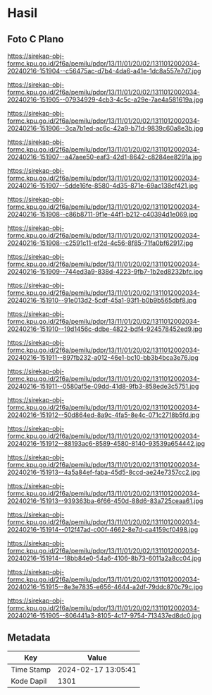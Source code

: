 # Hasil

## Foto C Plano

https://sirekap-obj-formc.kpu.go.id/2f6a/pemilu/pdpr/13/11/01/20/02/1311012002034-20240216-151904--c56475ac-d7b4-4da6-a41e-1dc8a557e7d7.jpg

https://sirekap-obj-formc.kpu.go.id/2f6a/pemilu/pdpr/13/11/01/20/02/1311012002034-20240216-151905--07934929-4cb3-4c5c-a29e-7ae4a581619a.jpg

https://sirekap-obj-formc.kpu.go.id/2f6a/pemilu/pdpr/13/11/01/20/02/1311012002034-20240216-151906--3ca7b1ed-ac6c-42a9-b71d-9839c60a8e3b.jpg

https://sirekap-obj-formc.kpu.go.id/2f6a/pemilu/pdpr/13/11/01/20/02/1311012002034-20240216-151907--a47aee50-eaf3-42d1-8642-c8284ee8291a.jpg

https://sirekap-obj-formc.kpu.go.id/2f6a/pemilu/pdpr/13/11/01/20/02/1311012002034-20240216-151907--5dde16fe-8580-4d35-871e-69ac138cf421.jpg

https://sirekap-obj-formc.kpu.go.id/2f6a/pemilu/pdpr/13/11/01/20/02/1311012002034-20240216-151908--c86b8711-9f1e-44f1-b212-c40394d1e069.jpg

https://sirekap-obj-formc.kpu.go.id/2f6a/pemilu/pdpr/13/11/01/20/02/1311012002034-20240216-151908--c2591c11-ef2d-4c56-8f85-71fa0bf62917.jpg

https://sirekap-obj-formc.kpu.go.id/2f6a/pemilu/pdpr/13/11/01/20/02/1311012002034-20240216-151909--744ed3a9-838d-4223-9fb7-1b2ed8232bfc.jpg

https://sirekap-obj-formc.kpu.go.id/2f6a/pemilu/pdpr/13/11/01/20/02/1311012002034-20240216-151910--91e013d2-5cdf-45a1-93f1-b0b9b565dbf8.jpg

https://sirekap-obj-formc.kpu.go.id/2f6a/pemilu/pdpr/13/11/01/20/02/1311012002034-20240216-151910--19d1456c-ddbe-4822-bdf4-924578452ed9.jpg

https://sirekap-obj-formc.kpu.go.id/2f6a/pemilu/pdpr/13/11/01/20/02/1311012002034-20240216-151911--897fb232-a012-46e1-bc10-bb3b4bca3e76.jpg

https://sirekap-obj-formc.kpu.go.id/2f6a/pemilu/pdpr/13/11/01/20/02/1311012002034-20240216-151911--0580af5e-09dd-41d8-9fb3-858ede3c5751.jpg

https://sirekap-obj-formc.kpu.go.id/2f6a/pemilu/pdpr/13/11/01/20/02/1311012002034-20240216-151912--50d864ed-8a9c-4fa5-8e4c-071c2718b5fd.jpg

https://sirekap-obj-formc.kpu.go.id/2f6a/pemilu/pdpr/13/11/01/20/02/1311012002034-20240216-151912--88193ac6-8589-4580-8140-93539a654442.jpg

https://sirekap-obj-formc.kpu.go.id/2f6a/pemilu/pdpr/13/11/01/20/02/1311012002034-20240216-151913--4a5a84ef-faba-45d5-8ccd-ae24e7357cc2.jpg

https://sirekap-obj-formc.kpu.go.id/2f6a/pemilu/pdpr/13/11/01/20/02/1311012002034-20240216-151913--939363ba-6f66-450d-88d6-83a725ceaa61.jpg

https://sirekap-obj-formc.kpu.go.id/2f6a/pemilu/pdpr/13/11/01/20/02/1311012002034-20240216-151914--012f47ad-c00f-4662-8e7d-ca4159cf0498.jpg

https://sirekap-obj-formc.kpu.go.id/2f6a/pemilu/pdpr/13/11/01/20/02/1311012002034-20240216-151914--18bb84e0-54a6-4106-8b73-6011a2a8cc04.jpg

https://sirekap-obj-formc.kpu.go.id/2f6a/pemilu/pdpr/13/11/01/20/02/1311012002034-20240216-151915--8e3e7835-e656-4644-a2df-79ddc870c79c.jpg

https://sirekap-obj-formc.kpu.go.id/2f6a/pemilu/pdpr/13/11/01/20/02/1311012002034-20240216-151905--806441a3-8105-4c17-9754-713437ed8dc0.jpg


## Metadata

| Key        | Value               |
| ---------- | ------------------- |
| Time Stamp | 2024-02-17 13:05:41 |
| Kode Dapil | 1301                |



